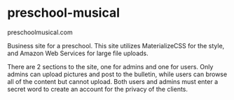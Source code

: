 # preschool-musical

preschoolmusical.com

Business site for a preschool. This site utilizes MaterializeCSS for the style, and Amazon Web Services for large file uploads.

There are 2 sections to the site, one for admins and one for users. Only admins can upload pictures and post to the bulletin, while users can browse all of the content but cannot upload. Both users and admins must enter a secret word to create an account for the privacy of the clients.
